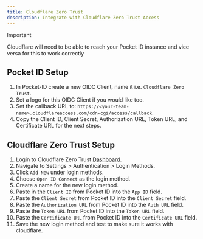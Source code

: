 ```yaml
---
title: Cloudflare Zero Trust
description: Integrate with Cloudflare Zero Trust Access
---
```


> [!IMPORTANT]
> Cloudflare will need to be able to reach your Pocket ID instance and vice versa for this to work correctly

## Pocket ID Setup

1. In Pocket-ID create a new OIDC Client, name it i.e. `Cloudflare Zero Trust`.
2. Set a logo for this OIDC Client if you would like too.
3. Set the callback URL to: `https://<your-team-name>.cloudflareaccess.com/cdn-cgi/access/callback`.
4. Copy the Client ID, Client Secret, Authorization URL, Token URL, and Certificate URL for the next steps.

## Cloudflare Zero Trust Setup

1. Login to Cloudflare Zero Trust [Dashboard](https://one.dash.cloudflare.com/).
2. Navigate to Settings > Authentication > Login Methods.
3. Click `Add New` under login methods.
4. Choose `Open ID Connect` as the login method.
5. Create a name for the new login method.
6. Paste in the `Client ID` from Pocket ID into the `App ID` field.
7. Paste the `Client Secret` from Pocket ID into the `Client Secret` field.
8. Paste the `Authorization URL` from Pocket ID into the `Auth URL` field.
9. Paste the `Token URL` from Pocket ID into the `Token URL` field.
10. Paste the `Certificate URL` from Pocket ID into the `Certificate URL` field.
11. Save the new login method and test to make sure it works with cloudflare.
